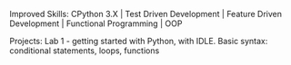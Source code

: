 Improved Skills:
  CPython 3.X | Test Driven Development | Feature Driven Development | Functional Programming | OOP

Projects:
  Lab 1 - getting started with Python, with IDLE. Basic syntax: conditional statements, loops, functions
